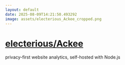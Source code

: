 ```yaml
---
layout: default
date: 2025-08-09T14:21:50.493292
image: assets/electerious_Ackee_cropped.png
---
```


# [electerious/Ackee](https://github.com/electerious/Ackee)

privacy-first website analytics, self-hosted with Node.js
